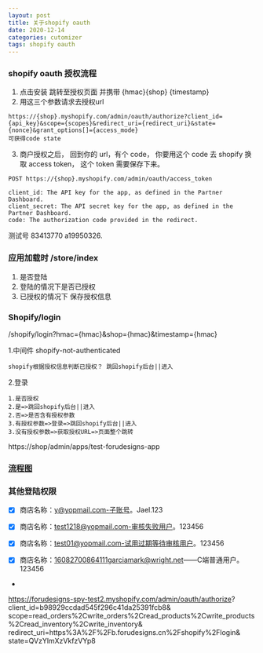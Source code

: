 ```yaml
---
layout: post
title: 关于shopify oauth
date: 2020-12-14
categories: cutomizer
tags: shopify oauth
---
```

### shopify oauth 授权流程
1. 点击安装 跳转至授权页面 并携带 {hmac}{shop} {timestamp}
2. 用这三个参数请求去授权url     
```
https://{shop}.myshopify.com/admin/oauth/authorize?client_id={api_key}&scope={scopes}&redirect_uri={redirect_uri}&state={nonce}&grant_options[]={access_mode}  
可获得code state
```
3. 商户授权之后， 回到你的 url，有个 code， 你要用这个 code 去 shopify 换取 access token， 这个 token 需要保存下来。

```
POST https://{shop}.myshopify.com/admin/oauth/access_token

client_id: The API key for the app, as defined in the Partner Dashboard.
client_secret: The API secret key for the app, as defined in the Partner Dashboard.
code: The authorization code provided in the redirect.

```

测试号 83413770 a19950326.




### 应用加载时 /store/index
1. 是否登陆
2. 登陆的情况下是否已授权
3. 已授权的情况下 保存授权信息

### Shopify/login
/shopify/login?hmac={hmac}&shop={hmac}&timestamp={hmac}

1.中间件 shopify-not-authenticated 
    
    shopify根据授权信息判断已授权？ 跳回shopify后台||进入

2.登录
    
    1.是否授权 
    2.是=>跳回shopify后台||进入
    2.否=>是否含有授权参数
    3.有授权参数=>登录=>跳回shopify后台||进入
    3.没有授权参数=>获取授权URL=>页面整个跳转



https://shop/admin/apps/test-forudesigns-app


### [流程图](https://www.edrawsoft.cn/viewer/public/s/max/c6485344785822)


### 其他登陆权限
- [x] 商店名称：y@yopmail.com-子账号。Jael.123

- [x] 商店名称：test1218@yopmail.com-审核失败用户。123456 

- [x] 商店名称：test01@yopmail.com-试用过期等待审核用户。123456

- [x] 商店名称：16082700864111garciamark@wright.net——C端普通用户。123456
- 




https://forudesigns-spy-test2.myshopify.com/admin/oauth/authorize?
client_id=b98929ccdad545f296c41da25391fcb8&
scope=read_orders%2Cwrite_orders%2Cread_products%2Cwrite_products%2Cread_inventory%2Cwrite_inventory&
redirect_uri=https%3A%2F%2Fb.forudesigns.cn%2Fshopify%2Flogin&
state=QVzYlmXzVkfzVYp8